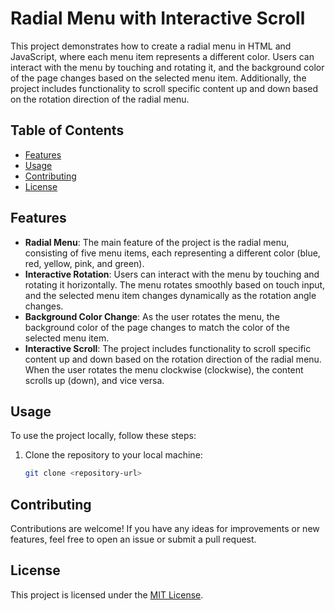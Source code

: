 # Radial Menu with Interactive Scroll

This project demonstrates how to create a radial menu in HTML and JavaScript, where each menu item represents a different color. Users can interact with the menu by touching and rotating it, and the background color of the page changes based on the selected menu item. Additionally, the project includes functionality to scroll specific content up and down based on the rotation direction of the radial menu.

## Table of Contents

- [Features](#features)
- [Usage](#usage)
- [Contributing](#contributing)
- [License](#license)

## Features

- **Radial Menu**: The main feature of the project is the radial menu, consisting of five menu items, each representing a different color (blue, red, yellow, pink, and green).
- **Interactive Rotation**: Users can interact with the menu by touching and rotating it horizontally. The menu rotates smoothly based on touch input, and the selected menu item changes dynamically as the rotation angle changes.
- **Background Color Change**: As the user rotates the menu, the background color of the page changes to match the color of the selected menu item.
- **Interactive Scroll**: The project includes functionality to scroll specific content up and down based on the rotation direction of the radial menu. When the user rotates the menu clockwise (clockwise), the content scrolls up (down), and vice versa.

## Usage

To use the project locally, follow these steps:

1. Clone the repository to your local machine:

   ```bash
   git clone <repository-url>

## Contributing

Contributions are welcome! If you have any ideas for improvements or new features, feel free to open an issue or submit a pull request. 

## License

This project is licensed under the [MIT License](LICENSE).

